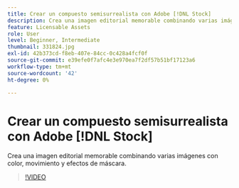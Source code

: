 ```yaml
---
title: Crear un compuesto semisurrealista con Adobe [!DNL Stock]
description: Crea una imagen editorial memorable combinando varias imágenes con color, movimiento y efectos de máscara
feature: Licensable Assets
role: User
level: Beginner, Intermediate
thumbnail: 331824.jpg
exl-id: 42b373cd-f8eb-407e-84cc-0c428a4fcf0f
source-git-commit: e39efe0f7afc4e3e970ea7f2df57b51bf17123a6
workflow-type: tm+mt
source-wordcount: '42'
ht-degree: 0%

---
```


# Crear un compuesto semisurrealista con Adobe [!DNL Stock]

Crea una imagen editorial memorable combinando varias imágenes con color, movimiento y efectos de máscara.

>[!VIDEO](https://video.tv.adobe.com/v/331824?hidetitle=true)
